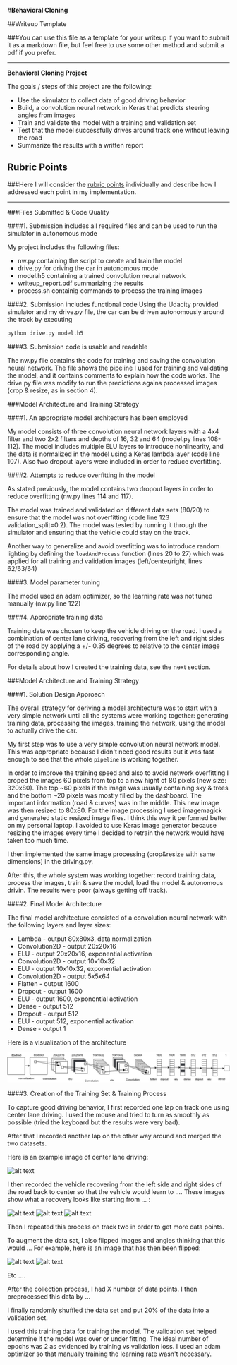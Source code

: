 #**Behavioral Cloning** 

##Writeup Template

###You can use this file as a template for your writeup if you want to submit it as a markdown file, but feel free to use some other method and submit a pdf if you prefer.

---

**Behavioral Cloning Project**

The goals / steps of this project are the following:
* Use the simulator to collect data of good driving behavior
* Build, a convolution neural network in Keras that predicts steering angles from images
* Train and validate the model with a training and validation set
* Test that the model successfully drives around track one without leaving the road
* Summarize the results with a written report


[//]: # (Image References)

[image1]: ./CarND-T1-P3.jpg "Architecture Diagram"
[image2]: ./writeup_data/center_2017_09_05_20_29_53_963.jpg "Center Driving"
[image3]: ./examples/placeholder_small.png "Recovery Image"
[image4]: ./examples/placeholder_small.png "Recovery Image"
[image5]: ./examples/placeholder_small.png "Recovery Image"
[image6]: ./examples/placeholder_small.png "Normal Image"
[image7]: ./examples/placeholder_small.png "Flipped Image"

## Rubric Points
###Here I will consider the [rubric points](https://review.udacity.com/#!/rubrics/432/view) individually and describe how I addressed each point in my implementation.  

---
###Files Submitted & Code Quality

####1. Submission includes all required files and can be used to run the simulator in autonomous mode

My project includes the following files:
* nw.py containing the script to create and train the model
* drive.py for driving the car in autonomous mode
* model.h5 containing a trained convolution neural network 
* writeup_report.pdf summarizing the results
* process.sh containig commands to process the training images

####2. Submission includes functional code
Using the Udacity provided simulator and my drive.py file, the car can be driven autonomously around the track by executing 
```sh
python drive.py model.h5
```

####3. Submission code is usable and readable

The nw.py file contains the code for training and saving the convolution neural network. The file shows the pipeline I used for training and validating the model, and it contains comments to explain how the code works.
The drive.py file was modify to run the predictions agains processed images (crop & resize, as in section 4).

###Model Architecture and Training Strategy

####1. An appropriate model architecture has been employed

My model consists of three convolution neural network layers with a 4x4 filter and two 2x2 filters and depths of 16, 32 and 64 (model.py lines 108-112). The model includes multiple ELU layers to introduce nonlinearity, and the data is normalized in the model using a Keras lambda layer (code line 107). Also two dropout layers were included in order to reduce overfitting.

####2. Attempts to reduce overfitting in the model

As stated previously, the model contains two dropout layers in order to reduce overfitting (nw.py lines 114 and 117). 

The model was trained and validated on different data sets (80/20) to ensure that the model was not overfitting (code line 123 validation_split=0.2). The model was tested by running it through the simulator and ensuring that the vehicle could stay on the track.

Another way to generalize and avoid overfitting was to introduce random lighting by defining the `loadAndProcess` function (lines 20 to 27) which was applied for all training and validation images (left/center/right, lines 62/63/64)

####3. Model parameter tuning

The model used an adam optimizer, so the learning rate was not tuned manually (nw.py line 122)

####4. Appropriate training data

Training data was chosen to keep the vehicle driving on the road.
I used a combination of center lane driving, recovering from the left and right sides of the road by applying a +/- 0.35 degrees to relative to the center image corresponding angle. 

For details about how I created the training data, see the next section. 

###Model Architecture and Training Strategy

####1. Solution Design Approach

The overall strategy for deriving a model architecture was to start with a very simple network until all the systems were working together: generating training data, processing the images, training the network, using the model to actually drive the car.

My first step was to use a very simple convolution neural network model. This was appropriate because I didn't need good results but it was fast enough to see that the whole `pipeline` is working together.

In order to improve the training speed and also to avoid network overfitting I croped the images 60 pixels from top to a new hight of 80 pixels (new size: 320x80). The top ~60 pixels if the image was usually containing sky & trees and the bottom ~20 pixels was mostly filled by the dashboard. The important information (road & curves) was in the middle. This new image was then resized to 80x80.
For the image processing I used imagemagick and generated static resized image files. I think this way it performed better on my personal laptop. I avoided to use Keras image generator because resizing the images every time I decided to retrain the network would have taken too much time.

I then implemented the same image processing (crop&resize with same dimensions) in the driving.py. 

After this, the whole system was working together: record training data, process the images, train & save the model, load the model & autonomous drivin. The results were poor (always getting off track).

####2. Final Model Architecture

The final model architecture consisted of a convolution neural network with the following layers and layer sizes:
* Lambda        - output 80x80x3, data normalization
* Convolution2D - output 20x20x16
* ELU           - output 20x20x16, exponential activation
* Convolution2D - output 10x10x32
* ELU           - output 10x10x32, exponential activation
* Convolution2D - output 5x5x64
* Flatten       - output 1600
* Dropout       - output 1600
* ELU           - output 1600, exponential activation
* Dense         - output 512
* Dropout       - output 512
* ELU           - output 512, exponential activation
* Dense         - output 1

Here is a visualization of the architecture

![alt text][image1]

####3. Creation of the Training Set & Training Process

To capture good driving behavior, I first recorded one lap on track one using center lane driving. I used the mouse and tried to turn as smoothly as possible (tried the keyboard but the results were very bad).

After that I recorded another lap on the other way around and merged the two datasets.

Here is an example image of center lane driving:

![alt text][image2]

I then recorded the vehicle recovering from the left side and right sides of the road back to center so that the vehicle would learn to .... These images show what a recovery looks like starting from ... :

![alt text][image3]
![alt text][image4]
![alt text][image5]

Then I repeated this process on track two in order to get more data points.

To augment the data sat, I also flipped images and angles thinking that this would ... For example, here is an image that has then been flipped:

![alt text][image6]
![alt text][image7]

Etc ....

After the collection process, I had X number of data points. I then preprocessed this data by ...


I finally randomly shuffled the data set and put 20% of the data into a validation set. 

I used this training data for training the model. The validation set helped determine if the model was over or under fitting. The ideal number of epochs was 2 as evidenced by training vs validation loss. 
I used an adam optimizer so that manually training the learning rate wasn't necessary.
